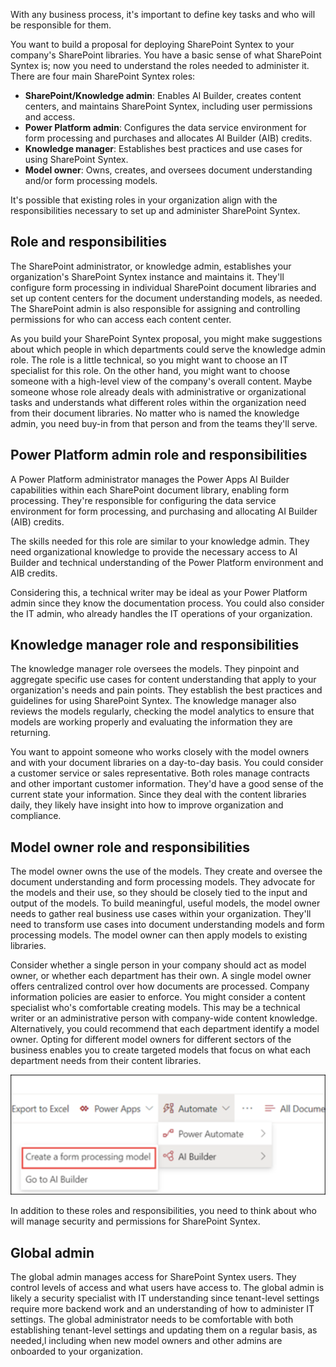 With any business process, it's important to define key tasks and who will be responsible for them.

You want to build a proposal for deploying SharePoint Syntex to your company's SharePoint libraries. You have a basic sense of what SharePoint Syntex is; now you need to understand the roles needed to administer it. There are four main SharePoint Syntex roles:

- **SharePoint/Knowledge admin**: Enables AI Builder, creates content centers, and maintains SharePoint Syntex, including user permissions and access.
- **Power Platform admin**: Configures the data service environment for form processing and purchases and allocates AI Builder (AIB) credits.
- **Knowledge manager**: Establishes best practices and use cases for using SharePoint Syntex.
- **Model owner**: Owns, creates, and oversees document understanding and/or form processing models.

It's possible that existing roles in your organization align with the responsibilities necessary to set up and administer SharePoint Syntex.

## Role and responsibilities

The SharePoint administrator, or knowledge admin, establishes your organization's SharePoint Syntex instance and maintains it. They'll configure form processing in individual SharePoint document libraries and set up content centers for the document understanding models, as needed. The SharePoint admin is also responsible for assigning and controlling permissions for who can access each content center.  

As you build your SharePoint Syntex proposal, you might make suggestions about which people in which departments could serve the knowledge admin role. The role is a little technical, so you might want to choose an IT specialist for this role. On the other hand, you might want to choose someone with a high-level view of the company's overall content. Maybe someone whose role already deals with administrative or organizational tasks and understands what different roles within the organization need from their document libraries. No matter who is named the knowledge admin, you need buy-in from that person and from the teams they'll serve.  

## Power Platform admin role and responsibilities

A Power Platform administrator manages the Power Apps AI Builder capabilities within each SharePoint document library, enabling form processing. They're responsible for configuring the data service environment for form processing, and purchasing and allocating AI Builder (AIB) credits.  

The skills needed for this role are similar to your knowledge admin. They need organizational knowledge to provide the necessary access to AI Builder and technical understanding of the Power Platform environment and AIB credits.

Considering this, a technical writer may be ideal as your Power Platform admin since they know the documentation process. You could also consider the IT admin, who already handles the IT operations of your organization.

## Knowledge manager role and responsibilities

The knowledge manager role oversees the models. They pinpoint and aggregate specific use cases for content understanding that apply to your organization's needs and pain points. They establish the best practices and guidelines for using SharePoint Syntex. The knowledge manager also reviews the models regularly, checking the model analytics to ensure that models are working properly and evaluating the information they are returning.

You want to appoint someone who works closely with the model owners and with your document libraries on a day-to-day basis. You could consider a customer service or sales representative. Both roles manage contracts and other important customer information. They'd have a good sense of the current state your information. Since they deal with the content libraries daily, they likely have insight into how to improve organization and compliance.

## Model owner role and responsibilities

The model owner owns the use of the models. They create and oversee the document understanding and form processing models. They advocate for the models and their use, so they should be closely tied to the input and output of the models. To build meaningful, useful models, the model owner needs to gather real business use cases within your organization. They'll need to transform use cases into document understanding models and form processing models. The model owner can then apply models to existing libraries.

Consider whether a single person in your company should act as model owner, or whether each department has their own. A single model owner offers centralized control over how documents are processed. Company information policies are easier to enforce. You might consider a content specialist who's comfortable creating models. This may be a technical writer or an administrative person with company-wide content knowledge. Alternatively, you could recommend that each department identify a model owner. Opting for different model owners for different sectors of the business enables you to create targeted models that focus on what each department needs from their content libraries.

![Graphical user interface, application, Teams](../media/create-form-model.png)

In addition to these roles and responsibilities, you need to think about who will manage security and permissions for SharePoint Syntex.

## Global admin

The global admin manages access for SharePoint Syntex users. They control levels of access and what users have access to. The global admin is likely a security specialist with IT understanding since tenant-level settings require more backend work and an understanding of how to administer IT settings. The global administrator needs to be comfortable with both establishing tenant-level settings and updating them on a regular basis, as needed,l including when new model owners and other admins are onboarded to your organization.
